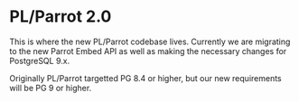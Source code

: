 # PL/Parrot 2.0

This is where the new PL/Parrot codebase lives. Currently we are migrating to the new Parrot Embed API
as well as making the necessary changes for PostgreSQL 9.x.

Originally PL/Parrot targetted PG 8.4 or higher, but our new requirements will be PG 9 or higher.
